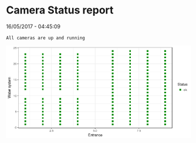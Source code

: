 Camera Status report
================
16/05/2017 - 04:45:09

    All cameras are up and running

![](camreport_files/figure-markdown_github/unnamed-chunk-2-1.png)
